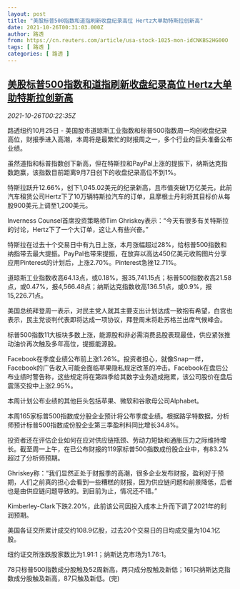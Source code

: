 ```yaml
---
layout: post
title: "美股标普500指数和道指刷新收盘纪录高位 Hertz大单助特斯拉创新高"
date: 2021-10-26T00:31:03.000Z
author: 路透
from: https://cn.reuters.com/article/usa-stock-1025-mon-idCNKBS2HG00O
tags: [ 路透 ]
categories: [ 路透 ]
---
```

<!--1635208263000-->
[美股标普500指数和道指刷新收盘纪录高位 Hertz大单助特斯拉创新高](https://cn.reuters.com/article/usa-stock-1025-mon-idCNKBS2HG00O)
------

<div>
<div><i>2021-10-26T00:22:35Z</i></div><p>路透纽约10月25日 - 美国股市道琼斯工业指数和标普500指数周一均创收盘纪录高位，财报季进入高潮，本周将是最繁忙的财报周之一，多个行业的巨头准备公布业绩。</p><p>虽然道指和标普指数创下新高，但在特斯拉和PayPal上涨的提振下，纳斯达克指数跑赢，该指数目前距离9月7日创下的收盘纪录高位不到1%。</p><p>特斯拉跃升12.66%，创下1,045.02美元的纪录新高，且市值突破1万亿美元，此前汽车租赁公司Hertz下了10万辆特斯拉汽车的订单，且摩根士丹利将其目标价从每股900美元上调至1,200美元。</p><p>Inverness Counsel首席投资策略师Tim Ghriskey表示：“今天有很多有关特斯拉的讨论，Hertz下了一个大订单，这让人有些兴奋。”</p><p>特斯拉在过去十个交易日中有九日上涨，本月涨幅超过28%，给标普500指数和纳指带去最大提振。PayPal也带来提振，在放弃以高达450亿美元收购图片分享应用Pinterest的计划后，上涨2.70%。Pinterest急挫12.71%。</p><p>道琼斯工业指数收高64.13点，或0.18%，报35,741.15点；标普500指数收高21.58点，或0.47%，报4,566.48点；纳斯达克指数收高136.51点，或0.9%，报15,226.71点。</p><p>美国总统拜登周一表示，对民主党人就其主要支出计划达成一致抱有希望，白宫也表示，民主党谈判代表即将达成一项协议，拜登周末将赴苏格兰出席气候峰会。</p><p>标普500指数11大板块多数上涨，能源股和非必需消费品股表现最佳，供应紧张推动油价再次触及多年高位，提振能源股。</p><p>Facebook在季度业绩公布前上涨1.26%。投资者担心，就像Snap一样，Facebook的广告收入可能会面临苹果隐私规定改革的冲击。Facebook在盘后公布业绩时警告称，这些规定将在第四季给其数字业务造成拖累，该公司股价在盘后震荡交投中上涨2.95%。</p><p>本周计划公布业绩的其他巨头包括苹果、微软和谷歌母公司Alphabet。</p><p>本周165家标普500指数成分股企业预计将公布季度业绩。根据路孚特数据，分析师预计标普500指数成份股企业第三季盈利料同比增长34.8%。</p><p>投资者还在评估企业如何在应对供应链瓶颈、劳动力短缺和通胀压力之际维持增长。截至周一上午，在已公布财报的119家标普500指数成份股企业中，有83.2%超过了分析师预期。</p><p>Ghriskey称：“我们显然正处于财报季的高潮，很多企业发布财报，盈利好于预期，人们之前真的担心会看到一些糟糕的财报，因为供应链问题和前景降低，后者也是由供应链问题导致的。到目前为止，情况还不错。”</p><p>Kimberley-Clark下跌2.20%，此前该公司因投入成本上升而下调了2021年的利润预期。</p><p>美国各证交所累计成交约108.9亿股，过去20个交易日的日均成交量为104.1亿股。</p><p>纽约证交所涨跌股家数比为1.91:1；纳斯达克市场为1.76:1。</p><p>78只标普500指数成分股触及52周新高，两只成分股触及新低；161只纳斯达克指数成分股触及新高，87只触及新低。(完)</p>
</div>
